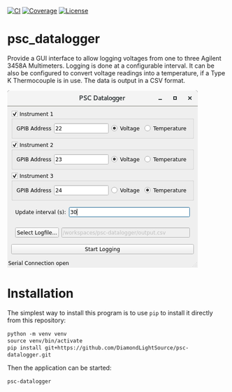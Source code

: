 [![CI](https://github.com/DiamondLightSource/psc-datalogger/actions/workflows/ci.yml/badge.svg)](https://github.com/DiamondLightSource/psc-datalogger/actions/workflows/ci.yml)
[![Coverage](https://codecov.io/gh/DiamondLightSource/psc-datalogger/branch/main/graph/badge.svg)](https://codecov.io/gh/DiamondLightSource/psc-datalogger)
[![License](https://img.shields.io/badge/License-Apache%202.0-blue.svg)](https://opensource.org/licenses/Apache-2.0)

# psc_datalogger

Provide a GUI interface to allow logging voltages from one to three Agilent 3458A Multimeters.
Logging is done at a configurable interval. It can be also be configured to convert voltage readings into
a temperature, if a Type K Thermocouple is in use.
The data is output in a CSV format.

![GUI](images/gui.png)

# Installation

The simplest way to install this program is to use `pip` to install it directly from this repository:

```
python -m venv venv
source venv/bin/activate
pip install git+https://github.com/DiamondLightSource/psc-datalogger.git
```

Then the application can be started:
```
psc-datalogger
```
